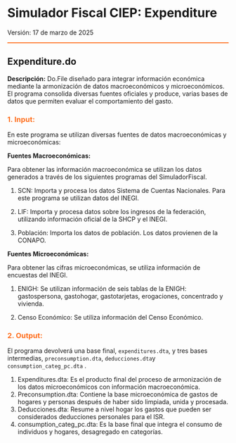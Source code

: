 # Simulador Fiscal CIEP: Expenditure

Versión: 17 de marzo de 2025

<hr style="border: none; height: 2px; background-color: #ff7020;">

## Expenditure.do

**Descripción:**  Do.File diseñado para integrar información económica mediante la armonización de datos macroeconómicos y microeconómicos. El programa consolida diversas fuentes oficiales y produce, varias bases de datos que permiten evaluar el comportamiento del gasto.


<h3 style="color: #ff7020;">1. Input:</h3>

En este programa se utilizan diversas fuentes de datos macroeconómicas y microeconómicas:

**Fuentes Macroeconómicas:**

Para obtener las información macroeconómica se utilizan los datos generados a través de los siguientes programas del SimuladorFiscal.

1. SCN: Importa y procesa los datos Sistema de Cuentas Nacionales. Para este programa se utilizan datos del INEGI.

2. LIF: Importa y procesa datos sobre los ingresos de la federación, utilizando información oficial de la SHCP y el INEGI. 

3. Población: Importa los datos de población. Los datos provienen de la CONAPO.

**Fuentes Microeconómicas:**

Para obtener las cifras microeconómicas, se utiliza información de encuestas del INEGI.

1. ENIGH: Se utilizan información de seis tablas de la ENIGH: gastospersona, gastohogar, gastotarjetas, erogaciones, concentrado y vivienda.

2. Censo Económico:  Se utiliza información del Censo Económico.



<h3 style="color: #ff7020;">2. Output:</h3>

El programa devolverá una base final, `expenditures.dta`, y tres bases intermedias, `preconsumption.dta`, `deducciones.dta`y `consumption_categ_pc.dta` .  

1. Expenditures.dta: Es el producto final del proceso de armonización de los datos microeconómicos con información macroeconómica. 
2. Preconsumption.dta: Contiene la base microeconómica de gastos de hogares y personas después de haber sido limpiada, unida y procesada.
3. Deducciones.dta: Resume a nivel hogar los gastos que pueden ser considerados deducciones personales para el ISR.
4. consumption_categ_pc.dta: Es la base final que integra el consumo de individuos y hogares, desagregado en categorías.

